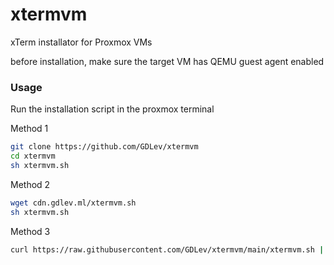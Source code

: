 # xtermvm
xTerm installator for Proxmox VMs

before installation, make sure the target VM has QEMU guest agent enabled 
### Usage
Run the installation script in the proxmox terminal 

Method 1
``` sh
git clone https://github.com/GDLev/xtermvm
cd xtermvm
sh xtermvm.sh
```
Method 2
``` sh
wget cdn.gdlev.ml/xtermvm.sh 
sh xtermvm.sh
```
Method 3
``` sh
curl https://raw.githubusercontent.com/GDLev/xtermvm/main/xtermvm.sh | bash
```

